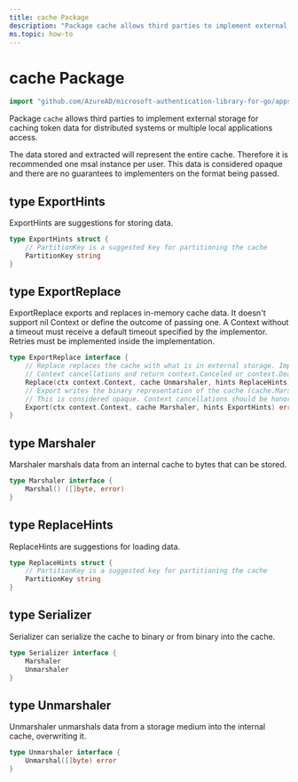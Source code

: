 ```yaml
---
title: cache Package
description: "Package cache allows third parties to implement external storage for caching token data for distributed systems or multiple local applications access."
ms.topic: how-to
---
```


<!-- Code generated by gomarkdoc. DO NOT EDIT -->

# cache Package

```go
import "github.com/AzureAD/microsoft-authentication-library-for-go/apps/cache"
```

Package `cache` allows third parties to implement external storage for caching token data for distributed systems or multiple local applications access.

The data stored and extracted will represent the entire cache. Therefore it is recommended one msal instance per user. This data is considered opaque and there are no guarantees to implementers on the format being passed.

## type ExportHints

ExportHints are suggestions for storing data.

```go
type ExportHints struct {
    // PartitionKey is a suggested key for partitioning the cache
    PartitionKey string
}
```

## type ExportReplace

ExportReplace exports and replaces in\-memory cache data. It doesn't support nil Context or define the outcome of passing one. A Context without a timeout must receive a default timeout specified by the implementor. Retries must be implemented inside the implementation.

```go
type ExportReplace interface {
    // Replace replaces the cache with what is in external storage. Implementors should honor
    // Context cancellations and return context.Canceled or context.DeadlineExceeded in those cases.
    Replace(ctx context.Context, cache Unmarshaler, hints ReplaceHints) error
    // Export writes the binary representation of the cache (cache.Marshal()) to external storage.
    // This is considered opaque. Context cancellations should be honored as in Replace.
    Export(ctx context.Context, cache Marshaler, hints ExportHints) error
}
```

## type Marshaler

Marshaler marshals data from an internal cache to bytes that can be stored.

```go
type Marshaler interface {
    Marshal() ([]byte, error)
}
```

## type ReplaceHints

ReplaceHints are suggestions for loading data.

```go
type ReplaceHints struct {
    // PartitionKey is a suggested key for partitioning the cache
    PartitionKey string
}
```

## type Serializer

Serializer can serialize the cache to binary or from binary into the cache.

```go
type Serializer interface {
    Marshaler
    Unmarshaler
}
```

## type Unmarshaler

Unmarshaler unmarshals data from a storage medium into the internal cache, overwriting it.

```go
type Unmarshaler interface {
    Unmarshal([]byte) error
}
```
